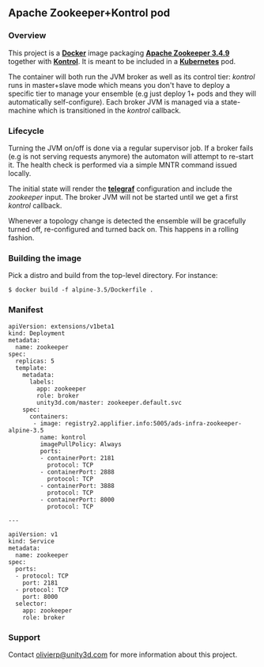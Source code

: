 ## Apache Zookeeper+Kontrol pod

### Overview

This project is a [**Docker**](https://www.docker.com) image packaging
[**Apache Zookeeper 3.4.9**](https://zookeeper.apache.org/) together with
[**Kontrol**](https://github.com/UnityTech/ads-infra-kontrol). It is meant
to be included in a [**Kubernetes**](https://github.com/GoogleCloudPlatform/kubernetes)
pod.

The container will both run the JVM broker as well as its control tier: *kontrol* runs
in master+slave mode which means you don't have to deploy a specific tier to manage your
ensemble (e.g just deploy 1+ pods and they will automatically self-configure). Each broker
JVM is managed via a state-machine which is transitioned in the *kontrol* callback.

### Lifecycle

Turning the JVM on/off is done via a regular supervisor job. If a broker fails
(e.g is not serving requests anymore) the automaton will attempt to re-start it. The
health check is performed via a simple  MNTR command issued locally.

The initial state will render the [**telegraf**](https://github.com/influxdata/telegraf)
configuration and include the *zookeeper* input. The broker JVM will not be started until
we get a first *kontrol* callback.

Whenever a topology change is detected the ensemble will be gracefully turned off,
re-configured and turned back on. This happens in a rolling fashion.

### Building the image

Pick a distro and build from the top-level directory. For instance:

```
$ docker build -f alpine-3.5/Dockerfile .
```

### Manifest

```
apiVersion: extensions/v1beta1
kind: Deployment
metadata:
  name: zookeeper
spec:
  replicas: 5
  template:
    metadata:
      labels:
        app: zookeeper
        role: broker
        unity3d.com/master: zookeeper.default.svc
    spec:
      containers:
       - image: registry2.applifier.info:5005/ads-infra-zookeeper-alpine-3.5
         name: kontrol
         imagePullPolicy: Always
         ports:
         - containerPort: 2181
           protocol: TCP
         - containerPort: 2888
           protocol: TCP
         - containerPort: 3888
           protocol: TCP
         - containerPort: 8000
           protocol: TCP

---

apiVersion: v1
kind: Service
metadata:
  name: zookeeper
spec:
  ports:
  - protocol: TCP
    port: 2181
  - protocol: TCP
    port: 8000
  selector:
    app: zookeeper
    role: broker
```

### Support

Contact olivierp@unity3d.com for more information about this project.